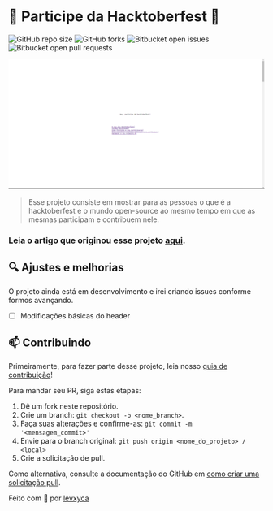 # 🌸 Participe da Hacktoberfest 🌸

![GitHub repo size](https://img.shields.io/github/repo-size/levxyca/hacktoberfest?style=for-the-badge)
![GitHub forks](https://img.shields.io/github/forks/levxyca/hacktoberfest?style=for-the-badge)
![Bitbucket open issues](https://img.shields.io/bitbucket/issues/levxyca/hacktoberfest?style=for-the-badge)
![Bitbucket open pull requests](https://img.shields.io/bitbucket/pr-raw/levxyca/hacktoberfest?style=for-the-badge)

![Imagem de exemplo da página inicial do site](img/example.png)

> Esse projeto consiste em mostrar para as pessoas o que é a hacktoberfest e o mundo open-source ao mesmo tempo em que as mesmas participam e contribuem nele.

### Leia o artigo que originou esse projeto [aqui](https://github.com/vduggen/hacktoberfest.git).

## 🔍 Ajustes e melhorias

O projeto ainda está em desenvolvimento e irei criando issues conforme formos avançando.

- [ ] Modificações básicas do header

## 📫 Contribuindo

Primeiramente, para fazer parte desse projeto, leia nosso [guia de contribuição](CONTRIBUTING.md)!

Para mandar seu PR, siga estas etapas:

1. Dê um fork neste repositório.
2. Crie um branch: `git checkout -b <nome_branch>`.
3. Faça suas alterações e confirme-as: `git commit -m '<mensagem_commit>'`
4. Envie para o branch original: `git push origin <nome_do_projeto> / <local>`
5. Crie a solicitação de pull.

Como alternativa, consulte a documentação do GitHub em [como criar uma solicitação pull](https://help.github.com/en/github/collaborating-with-issues-and-pull-requests/creating-a-pull-request).

Feito com 💙 por [levxyca](https://levxyca.codes/)
